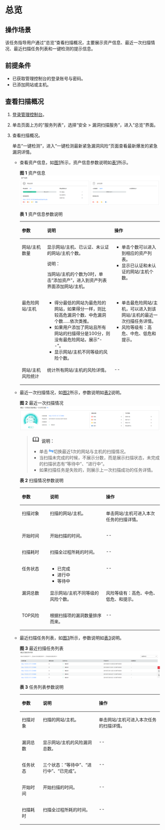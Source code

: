 # 总览<a name="vss_01_0058"></a>

## 操作场景<a name="section36551136135618"></a>

该任务指导用户通过“总览“查看扫描概况，主要展示资产信息、最近一次扫描情况、最近扫描任务列表和一键检测的提示信息。

## 前提条件<a name="section556861155951"></a>

-   已获取管理控制台的登录账号与密码。
-   已添加网站或主机。

## 查看扫描概况<a name="section17732847145514"></a>

1.  [登录管理控制台](https://console.huaweicloud.com/)。
2.  单击页面上方的“服务列表“，选择“安全  \>  漏洞扫描服务“，进入“总览“界面。
3.  查看扫描概况。

    单击“一键检测“，进入“一键检测最新紧急漏洞风险“页面查看最新爆发的紧急漏洞详情。

    -   查看资产信息，如[图1](#fig235885183315)所示，资产信息参数说明如[表1](#table10359115133313)所示。

        **图 1**  资产信息<a name="fig235885183315"></a>  
        ![](figures/资产信息.png "资产信息")

        **表 1**  资产信息参数说明

        <a name="table10359115133313"></a>
        <table><thead align="left"><tr id="row2359175112339"><th class="cellrowborder" valign="top" width="18%" id="mcps1.2.4.1.1"><p id="p2358851173319"><a name="p2358851173319"></a><a name="p2358851173319"></a>参数</p>
        </th>
        <th class="cellrowborder" valign="top" width="48%" id="mcps1.2.4.1.2"><p id="p1435865118336"><a name="p1435865118336"></a><a name="p1435865118336"></a>说明</p>
        </th>
        <th class="cellrowborder" valign="top" width="34%" id="mcps1.2.4.1.3"><p id="p63599514333"><a name="p63599514333"></a><a name="p63599514333"></a>操作</p>
        </th>
        </tr>
        </thead>
        <tbody><tr id="row193591551173312"><td class="cellrowborder" valign="top" width="18%" headers="mcps1.2.4.1.1 "><p id="p835935114335"><a name="p835935114335"></a><a name="p835935114335"></a>网站/主机数量</p>
        </td>
        <td class="cellrowborder" valign="top" width="48%" headers="mcps1.2.4.1.2 "><p id="p63599514334"><a name="p63599514334"></a><a name="p63599514334"></a>显示网站/主机、已认证、未认证的网站/主机个数。</p>
        <div class="note" id="note1935919516332"><a name="note1935919516332"></a><a name="note1935919516332"></a><span class="notetitle"> 说明： </span><div class="notebody"><p id="p335917511335"><a name="p335917511335"></a><a name="p335917511335"></a>当网站/主机的个数为0时，单击<span class="uicontrol" id="uicontrol53593518334"><a name="uicontrol53593518334"></a><a name="uicontrol53593518334"></a>“添加资产”</span>，进入到资产列表界面添加网站/主机。</p>
        </div></div>
        </td>
        <td class="cellrowborder" valign="top" width="34%" headers="mcps1.2.4.1.3 "><a name="ul1635910518330"></a><a name="ul1635910518330"></a><ul id="ul1635910518330"><li>单击个数可以进入到相应的资产列表。</li><li>显示已认证和未认证的网站/主机个数。</li></ul>
        </td>
        </tr>
        <tr id="row235919515334"><td class="cellrowborder" valign="top" width="18%" headers="mcps1.2.4.1.1 "><p id="p2359135133312"><a name="p2359135133312"></a><a name="p2359135133312"></a>最危险网站/主机</p>
        </td>
        <td class="cellrowborder" valign="top" width="48%" headers="mcps1.2.4.1.2 "><a name="ul93591251143318"></a><a name="ul93591251143318"></a><ul id="ul93591251143318"><li>得分最低的网站为最危险的网站，如果得分一样，则比较高危漏洞个数、中危漏洞个数......依次类推。</li><li>如果用户添加了网站且所有网站的扫描得分是100分，则没有最危险网站，展示<span class="parmvalue" id="parmvalue335920515336"><a name="parmvalue335920515336"></a><a name="parmvalue335920515336"></a>“--”</span>。</li><li>显示网站/主机不同等级的风险个数。</li></ul>
        </td>
        <td class="cellrowborder" valign="top" width="34%" headers="mcps1.2.4.1.3 "><a name="ul19359205110332"></a><a name="ul19359205110332"></a><ul id="ul19359205110332"><li>单击最危险网站/主机，可以进入到该网站/主机的最近一次扫描任务详情。</li><li>风险等级有：高危、中危、低危和提示。</li></ul>
        </td>
        </tr>
        <tr id="row63593511336"><td class="cellrowborder" valign="top" width="18%" headers="mcps1.2.4.1.1 "><p id="p2359451123313"><a name="p2359451123313"></a><a name="p2359451123313"></a>网站/主机风险统计</p>
        </td>
        <td class="cellrowborder" valign="top" width="48%" headers="mcps1.2.4.1.2 "><p id="p6359125112331"><a name="p6359125112331"></a><a name="p6359125112331"></a>统计所有网站/主机的风险详情。</p>
        </td>
        <td class="cellrowborder" valign="top" width="34%" headers="mcps1.2.4.1.3 "><p id="p14359135113333"><a name="p14359135113333"></a><a name="p14359135113333"></a>--</p>
        </td>
        </tr>
        </tbody>
        </table>

    -   最近一次扫描情况，如[图2](#fig0360195110336)所示，参数说明如[表2](#table8363115111336)说明。

        **图 2**  最近一次扫描情况<a name="fig0360195110336"></a>  
        ![](figures/最近一次扫描情况.png "最近一次扫描情况")

        >![](public_sys-resources/icon-note.gif) **说明：**   
        >-   单击![](figures/icon-exchange.png)切换最近1次的网站与主机的扫描情况。  
        >-   当扫描未完成的时候，不展示分数，而是展示扫描状态，未完成的扫描状态有“等待中“、“进行中“。  
        >-   如果扫描任务是失败的，则展示上一次扫描成功的任务详情。  

        **表 2**  扫描情况参数说明

        <a name="table8363115111336"></a>
        <table><thead align="left"><tr id="row4362125113339"><th class="cellrowborder" valign="top" width="20%" id="mcps1.2.4.1.1"><p id="p133626516330"><a name="p133626516330"></a><a name="p133626516330"></a>参数</p>
        </th>
        <th class="cellrowborder" valign="top" width="40%" id="mcps1.2.4.1.2"><p id="p1836265112334"><a name="p1836265112334"></a><a name="p1836265112334"></a>说明</p>
        </th>
        <th class="cellrowborder" valign="top" width="40%" id="mcps1.2.4.1.3"><p id="p8362105183317"><a name="p8362105183317"></a><a name="p8362105183317"></a>操作</p>
        </th>
        </tr>
        </thead>
        <tbody><tr id="row153621551133311"><td class="cellrowborder" valign="top" width="20%" headers="mcps1.2.4.1.1 "><p id="p113621051153318"><a name="p113621051153318"></a><a name="p113621051153318"></a>扫描对象</p>
        </td>
        <td class="cellrowborder" valign="top" width="40%" headers="mcps1.2.4.1.2 "><p id="p1136295110335"><a name="p1136295110335"></a><a name="p1136295110335"></a>扫描的网站/主机。</p>
        </td>
        <td class="cellrowborder" valign="top" width="40%" headers="mcps1.2.4.1.3 "><p id="p536225117337"><a name="p536225117337"></a><a name="p536225117337"></a>单击网站/主机可进入本次任务的扫描详情。</p>
        </td>
        </tr>
        <tr id="row6362195116334"><td class="cellrowborder" valign="top" width="20%" headers="mcps1.2.4.1.1 "><p id="p1336215123314"><a name="p1336215123314"></a><a name="p1336215123314"></a>开始时间</p>
        </td>
        <td class="cellrowborder" valign="top" width="40%" headers="mcps1.2.4.1.2 "><p id="p1436245133310"><a name="p1436245133310"></a><a name="p1436245133310"></a>开始扫描的时间。</p>
        </td>
        <td class="cellrowborder" valign="top" width="40%" headers="mcps1.2.4.1.3 "><p id="p133621551143312"><a name="p133621551143312"></a><a name="p133621551143312"></a>--</p>
        </td>
        </tr>
        <tr id="row636265113332"><td class="cellrowborder" valign="top" width="20%" headers="mcps1.2.4.1.1 "><p id="p13362135120333"><a name="p13362135120333"></a><a name="p13362135120333"></a>扫描耗时</p>
        </td>
        <td class="cellrowborder" valign="top" width="40%" headers="mcps1.2.4.1.2 "><p id="p1436214519335"><a name="p1436214519335"></a><a name="p1436214519335"></a>扫描全过程所耗的时间。</p>
        </td>
        <td class="cellrowborder" valign="top" width="40%" headers="mcps1.2.4.1.3 "><p id="p1236225116334"><a name="p1236225116334"></a><a name="p1236225116334"></a>--</p>
        </td>
        </tr>
        <tr id="row1727071918320"><td class="cellrowborder" valign="top" width="20%" headers="mcps1.2.4.1.1 "><p id="p10270171943211"><a name="p10270171943211"></a><a name="p10270171943211"></a>任务状态</p>
        </td>
        <td class="cellrowborder" valign="top" width="40%" headers="mcps1.2.4.1.2 "><a name="ul19513105443212"></a><a name="ul19513105443212"></a><ul id="ul19513105443212"><li>已完成</li><li>进行中</li><li>等待中</li></ul>
        </td>
        <td class="cellrowborder" valign="top" width="40%" headers="mcps1.2.4.1.3 "><p id="p14270151993220"><a name="p14270151993220"></a><a name="p14270151993220"></a>--</p>
        </td>
        </tr>
        <tr id="row43631951153318"><td class="cellrowborder" valign="top" width="20%" headers="mcps1.2.4.1.1 "><p id="p113631651173318"><a name="p113631651173318"></a><a name="p113631651173318"></a>漏洞总数</p>
        </td>
        <td class="cellrowborder" valign="top" width="40%" headers="mcps1.2.4.1.2 "><p id="p1136375103312"><a name="p1136375103312"></a><a name="p1136375103312"></a>显示网站/主机不同等级的风险个数。</p>
        </td>
        <td class="cellrowborder" valign="top" width="40%" headers="mcps1.2.4.1.3 "><p id="p103635517332"><a name="p103635517332"></a><a name="p103635517332"></a>风险等级有：高危、中危、低危、和提示。</p>
        </td>
        </tr>
        <tr id="row12363351193314"><td class="cellrowborder" valign="top" width="20%" headers="mcps1.2.4.1.1 "><p id="p2036375110330"><a name="p2036375110330"></a><a name="p2036375110330"></a>TOP风险</p>
        </td>
        <td class="cellrowborder" valign="top" width="40%" headers="mcps1.2.4.1.2 "><p id="p11363051153314"><a name="p11363051153314"></a><a name="p11363051153314"></a>根据扫描项的漏洞数量排序而来。</p>
        </td>
        <td class="cellrowborder" valign="top" width="40%" headers="mcps1.2.4.1.3 "><p id="p113631151183316"><a name="p113631151183316"></a><a name="p113631151183316"></a>--</p>
        </td>
        </tr>
        </tbody>
        </table>

    -   最近扫描任务列表，如[图3](#fig93631651183310)所示，参数说明如[表3](#table1036765113310)说明。

        **图 3**  最近扫描任务列表<a name="fig93631651183310"></a>  
        ![](figures/最近扫描任务列表.png "最近扫描任务列表")

        **表 3**  任务列表参数说明

        <a name="table1036765113310"></a>
        <table><thead align="left"><tr id="row1936325114337"><th class="cellrowborder" valign="top" width="15%" id="mcps1.2.4.1.1"><p id="p173631751143317"><a name="p173631751143317"></a><a name="p173631751143317"></a>参数</p>
        </th>
        <th class="cellrowborder" valign="top" width="40%" id="mcps1.2.4.1.2"><p id="p336310515337"><a name="p336310515337"></a><a name="p336310515337"></a>说明</p>
        </th>
        <th class="cellrowborder" valign="top" width="45%" id="mcps1.2.4.1.3"><p id="p2363175163318"><a name="p2363175163318"></a><a name="p2363175163318"></a>操作</p>
        </th>
        </tr>
        </thead>
        <tbody><tr id="row1836314519331"><td class="cellrowborder" valign="top" width="15%" headers="mcps1.2.4.1.1 "><p id="p73631519336"><a name="p73631519336"></a><a name="p73631519336"></a>扫描对象</p>
        </td>
        <td class="cellrowborder" valign="top" width="40%" headers="mcps1.2.4.1.2 "><p id="p16186256153512"><a name="p16186256153512"></a><a name="p16186256153512"></a>扫描的网站/主机。</p>
        </td>
        <td class="cellrowborder" valign="top" width="45%" headers="mcps1.2.4.1.3 "><p id="p131891356143514"><a name="p131891356143514"></a><a name="p131891356143514"></a>单击网站/主机可进入本次任务的扫描详情。</p>
        </td>
        </tr>
        <tr id="row93641351153313"><td class="cellrowborder" valign="top" width="15%" headers="mcps1.2.4.1.1 "><p id="p236317515337"><a name="p236317515337"></a><a name="p236317515337"></a>漏洞总数</p>
        </td>
        <td class="cellrowborder" valign="top" width="40%" headers="mcps1.2.4.1.2 "><p id="p1636415118335"><a name="p1636415118335"></a><a name="p1636415118335"></a>显示网站/主机的风险漏洞总数。</p>
        </td>
        <td class="cellrowborder" valign="top" width="45%" headers="mcps1.2.4.1.3 "><p id="p836416512339"><a name="p836416512339"></a><a name="p836416512339"></a>--</p>
        </td>
        </tr>
        <tr id="row1636419513337"><td class="cellrowborder" valign="top" width="15%" headers="mcps1.2.4.1.1 "><p id="p6364851153312"><a name="p6364851153312"></a><a name="p6364851153312"></a>任务状态</p>
        </td>
        <td class="cellrowborder" valign="top" width="40%" headers="mcps1.2.4.1.2 "><p id="p1936495110337"><a name="p1936495110337"></a><a name="p1936495110337"></a>三个状态：<span class="parmvalue" id="parmvalue6207113523816"><a name="parmvalue6207113523816"></a><a name="parmvalue6207113523816"></a>“等待中”</span>、<span class="parmvalue" id="parmvalue109741537193820"><a name="parmvalue109741537193820"></a><a name="parmvalue109741537193820"></a>“进行中”</span>、<span class="parmvalue" id="parmvalue1042314403383"><a name="parmvalue1042314403383"></a><a name="parmvalue1042314403383"></a>“已完成”</span>。</p>
        </td>
        <td class="cellrowborder" valign="top" width="45%" headers="mcps1.2.4.1.3 "><p id="p136475143313"><a name="p136475143313"></a><a name="p136475143313"></a>--</p>
        </td>
        </tr>
        <tr id="row936475113333"><td class="cellrowborder" valign="top" width="15%" headers="mcps1.2.4.1.1 "><p id="p19364651193318"><a name="p19364651193318"></a><a name="p19364651193318"></a>开始时间</p>
        </td>
        <td class="cellrowborder" valign="top" width="40%" headers="mcps1.2.4.1.2 "><p id="p711593319378"><a name="p711593319378"></a><a name="p711593319378"></a>开始扫描的时间。</p>
        </td>
        <td class="cellrowborder" valign="top" width="45%" headers="mcps1.2.4.1.3 "><p id="p1412703393711"><a name="p1412703393711"></a><a name="p1412703393711"></a>--</p>
        </td>
        </tr>
        <tr id="row12366145118332"><td class="cellrowborder" valign="top" width="15%" headers="mcps1.2.4.1.1 "><p id="p1364751133315"><a name="p1364751133315"></a><a name="p1364751133315"></a>扫描耗时</p>
        </td>
        <td class="cellrowborder" valign="top" width="40%" headers="mcps1.2.4.1.2 "><p id="p8131133173716"><a name="p8131133173716"></a><a name="p8131133173716"></a>扫描全过程所耗的时间。</p>
        </td>
        <td class="cellrowborder" valign="top" width="45%" headers="mcps1.2.4.1.3 "><p id="p1913316339372"><a name="p1913316339372"></a><a name="p1913316339372"></a>--</p>
        </td>
        </tr>
        </tbody>
        </table>



